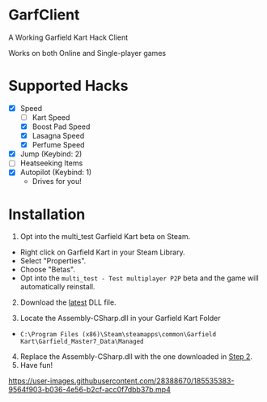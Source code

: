 # GarfClient
A Working Garfield Kart Hack Client

Works on both Online and Single-player games

# Supported Hacks
  - [x] Speed
    - [ ] Kart Speed
    - [x] Boost Pad Speed
    - [x] Lasagna Speed
    - [x] Perfume Speed
  - [x] Jump (Keybind: 2)
  - [ ] Heatseeking Items
  - [x] Autopilot (Keybind: 1)
    - Drives for you!

# Installation
1. Opt into the multi_test Garfield Kart beta on Steam.
  - Right click on Garfield Kart in your Steam Library.
  - Select "Properties".
  - Choose "Betas".
  - Opt into the `multi_test - Test multiplayer P2P` beta and the game will automatically reinstall.

2. Download the [latest](/downloads/latest/Assembly-CSharp.dll) DLL file.

3. Locate the Assembly-CSharp.dll in your Garfield Kart Folder
  - `C:\Program Files (x86)\Steam\steamapps\common\Garfield Kart\Garfield_Master7_Data\Managed`
4. Replace the Assembly-CSharp.dll with the one downloaded in [Step 2](/downloads/latest/Assembly-CSharp.dll).
5. Have fun!

https://user-images.githubusercontent.com/28388670/185535383-9564f903-b036-4e56-b2cf-acc0f7dbb37b.mp4
